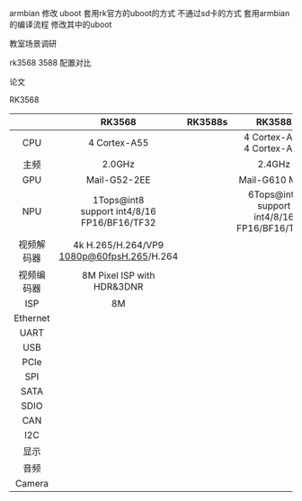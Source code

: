 armbian 修改 uboot 
套用rk官方的uboot的方式 不通过sd卡的方式
套用armbian的编译流程 
修改其中的uboot

教室场景调研

rk3568 3588 配置对比

论文

RK3568

|          |                     RK3568                      | RK3588s |                         RK3588                         |
| :------: | :---------------------------------------------: | :-----: | :----------------------------------------------------: |
|   CPU    |                  4 Cortex-A55                   |         |             4 Cortex-A76 <br>4 Cortex-A55              |
|    主频    |                     2.0GHz                      |         |                         2.4GHz                         |
|   GPU    |                  Mail-G52-2EE                   |         |                     Mail-G610 MC4                      |
|   NPU    | 1Tops@int8 <br>support int4/8/16 FP16/BF16/TF32 |         | 6Tops@int8        <br>support int4/8/16 FP16/BF16/TF32 |
|  视频解码器   |  4k H.265/H.264/VP9<br>1080p@60fpsH.265/H.264   |         |                                                        |
|  视频编码器   |           8M Pixel ISP with HDR&3DNR            |         |                                                        |
|   ISP    |                       8M                        |         |                                                        |
| Ethernet |                                                 |         |                                                        |
|   UART   |                                                 |         |                                                        |
|   USB    |                                                 |         |                                                        |
|   PCle   |                                                 |         |                                                        |
|   SPI    |                                                 |         |                                                        |
|   SATA   |                                                 |         |                                                        |
|   SDIO   |                                                 |         |                                                        |
|   CAN    |                                                 |         |                                                        |
|   I2C    |                                                 |         |                                                        |
|    显示    |                                                 |         |                                                        |
|    音频    |                                                 |         |                                                        |
|  Camera  |                                                 |         |                                                        |
